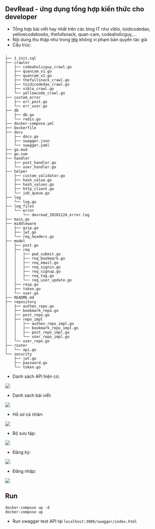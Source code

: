 ## DevRead - ứng dụng tổng hợp kiến thức cho developer
- Tổng hợp bài viết hay nhất trên các blog IT như viblo, toidicodedao, yellowcodebooks, thefullsnack, quan-cam, codeaholicguy,...
- Nội dung thu thập như trong [tệp](https://github.com/dactoankmapydev/devread/blob/master/huong_dan/posts.csv) không vi phạm bản quyền tác giả
- Cấu trúc:
```
.
├── 1_init.sql
├── crawler
│   ├── codeaholicguy_crawl.go
│   ├── quancam_v1.go
│   ├── quancam_v2.go
│   ├── thefullsnack_crawl.go
│   ├── toidicodedao_crawl.go
│   ├── viblo_crawl.go
│   └── yellowcode_crawl.go
├── custom_error
│   ├── err_post.go
│   └── err_user.go
├── db
│   ├── db.go
│   └── redis.go
├── docker-compose.yml
├── Dockerfile
├── docs
│   ├── docs.go
│   ├── swagger.json
│   └── swagger.yaml
├── go.mod
├── go.sum
├── handler
│   ├── post_handler.go
│   └── user_handler.go
├── helper
│   ├── custom_validator.go
│   ├── hash_value.go
│   ├── hash_values.go
│   ├── http_client.go
│   └── job_queue.go
├── log
│   └── log.go
├── log_files
│   └── error
│       └── devread_20201224_error.log
├── main.go
├── middleware
│   ├── gzip.go
│   ├── jwt.go
│   └── req_headers.go
├── model
│   ├── post.go
│   ├── req
│   │   ├── pwd_submit.go
│   │   ├── req_bookmark.go
│   │   ├── req_email.go
│   │   ├── req_signin.go
│   │   ├── req_signup.go
│   │   ├── req_tag.go
│   │   └── req_user_update.go
│   ├── resp.go
│   ├── token.go
│   └── user.go
├── README.md
├── repository
│   ├── authen_repo.go
│   ├── bookmark_repo.go
│   ├── post_repo.go
│   ├── repo_impl
│   │   ├── authen_repo_impl.go
│   │   ├── bookmark_repo_impl.go
│   │   ├── post_repo_impl.go
│   │   └── user_repo_impl.go
│   └── user_repo.go
├── router
│   └── api.go
└── security
    ├── jwt.go
    ├── password.go
    └── token.go
```

- Danh sách API hiện có:

![](https://github.com/dactoankmapydev/devread/blob/master/huong_dan/api.png)

- Danh sách bài viết:

![](https://github.com/dactoankmapydev/devread/blob/master/huong_dan/posts.jpg)

- Hồ sơ cá nhân:

![](https://github.com/dactoankmapydev/devread/blob/master/huong_dan/profile.jpg)

- Bộ sưu tập:

![](https://github.com/dactoankmapydev/devread/blob/master/huong_dan/collection.jpg)

- Đăng ký:

![](https://github.com/dactoankmapydev/devread/blob/master/huong_dan/signup.jpg)

- Đăng nhập:

![](https://github.com/dactoankmapydev/devread/blob/master/huong_dan/signin.jpg)

## Run
```
docker-compose up -d
docker-compose up
```

- Run swagger test API tại ```localhost:3000/swagger/index.html```
